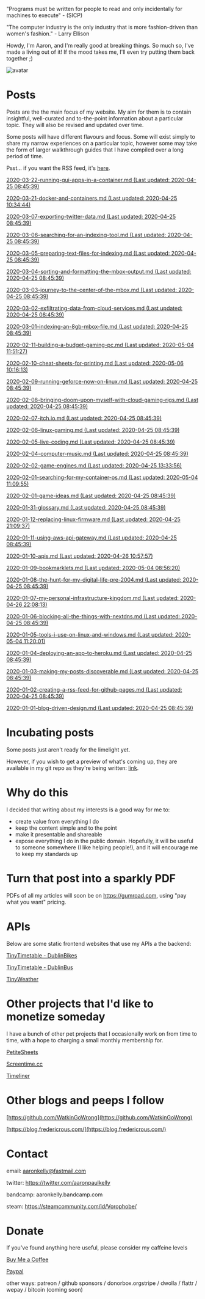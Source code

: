 "Programs must be written for people to read and only incidentally for machines
to execute" - (SICP)

 "The computer industry is the only industry that is more fashion-driven than women's fashion." - Larry Ellison

Howdy, I'm Aaron, and I'm really good at breaking things. So much so, I've made a living out of it! If the mood takes me, I'll even try putting them back together ;)

![avatar](https://avatars1.githubusercontent.com/u/29888436?s=460&u=03df457371669048031a735802c33b93d07a1f10&v=4)

# Posts

Posts are the the main focus of my website. My aim for them is to contain insightful, well-curated and to-the-point information about a particular topic. They will also be revised and updated over time.

Some posts will have different flavours and focus. Some will exist simply to  share my narrow experiences on a particular topic, however some may take the form of larger walkthrough guides that I have compiled over a long period of time.

Psst... if you want the RSS feed, it's [here](https://aaronpkelly.github.io/feed.xml).

[2020-03-22-running-gui-apps-in-a-container.md (Last updated: 2020-04-25 08:45:39)](_posts/2020-03-22-running-gui-apps-in-a-container.md)

[2020-03-21-docker-and-containers.md (Last updated: 2020-04-25 10:34:44)](_posts/2020-03-21-docker-and-containers.md)

[2020-03-07-exporting-twitter-data.md (Last updated: 2020-04-25 08:45:39)](_posts/2020-03-07-exporting-twitter-data.md)

[2020-03-06-searching-for-an-indexing-tool.md (Last updated: 2020-04-25 08:45:39)](_posts/2020-03-06-searching-for-an-indexing-tool.md)

[2020-03-05-preparing-text-files-for-indexing.md (Last updated: 2020-04-25 08:45:39)](_posts/2020-03-05-preparing-text-files-for-indexing.md)

[2020-03-04-sorting-and-formatting-the-mbox-output.md (Last updated: 2020-04-25 08:45:39)](_posts/2020-03-04-sorting-and-formatting-the-mbox-output.md)

[2020-03-03-journey-to-the-center-of-the-mbox.md (Last updated: 2020-04-25 08:45:39)](_posts/2020-03-03-journey-to-the-center-of-the-mbox.md)

[2020-03-02-exfiltrating-data-from-cloud-services.md (Last updated: 2020-04-25 08:45:39)](_posts/2020-03-02-exfiltrating-data-from-cloud-services.md)

[2020-03-01-indexing-an-8gb-mbox-file.md (Last updated: 2020-04-25 08:45:39)](_posts/2020-03-01-indexing-an-8gb-mbox-file.md)

[2020-02-11-building-a-budget-gaming-pc.md (Last updated: 2020-05-04 11:51:27)](_posts/2020-02-11-building-a-budget-gaming-pc.md)

[2020-02-10-cheat-sheets-for-printing.md (Last updated: 2020-05-06 10:16:13)](_posts/2020-02-10-cheat-sheets-for-printing.md)

[2020-02-09-running-geforce-now-on-linux.md (Last updated: 2020-04-25 08:45:39)](_posts/2020-02-09-running-geforce-now-on-linux.md)

[2020-02-08-bringing-doom-upon-myself-with-cloud-gaming-rigs.md (Last updated: 2020-04-25 08:45:39)](_posts/2020-02-08-bringing-doom-upon-myself-with-cloud-gaming-rigs.md)

[2020-02-07-itch.io.md (Last updated: 2020-04-25 08:45:39)](_posts/2020-02-07-itch.io.md)

[2020-02-06-linux-gaming.md (Last updated: 2020-04-25 08:45:39)](_posts/2020-02-06-linux-gaming.md)

[2020-02-05-live-coding.md (Last updated: 2020-04-25 08:45:39)](_posts/2020-02-05-live-coding.md)

[2020-02-04-computer-music.md (Last updated: 2020-04-25 08:45:39)](_posts/2020-02-04-computer-music.md)

[2020-02-02-game-engines.md (Last updated: 2020-04-25 13:33:56)](_posts/2020-02-02-game-engines.md)

[2020-02-01-searching-for-my-container-os.md (Last updated: 2020-05-04 11:09:55)](_posts/2020-02-01-searching-for-my-container-os.md)

[2020-02-01-game-ideas.md (Last updated: 2020-04-25 08:45:39)](_posts/2020-02-01-game-ideas.md)

[2020-01-31-glossary.md (Last updated: 2020-04-25 08:45:39)](_posts/2020-01-31-glossary.md)

[2020-01-12-replacing-linux-firmware.md (Last updated: 2020-04-25 21:09:37)](_posts/2020-01-12-replacing-linux-firmware.md)

[2020-01-11-using-aws-api-gateway.md (Last updated: 2020-04-25 08:45:39)](_posts/2020-01-11-using-aws-api-gateway.md)

[2020-01-10-apis.md (Last updated: 2020-04-26 10:57:57)](_posts/2020-01-10-apis.md)

[2020-01-09-bookmarklets.md (Last updated: 2020-05-04 08:56:20)](_posts/2020-01-09-bookmarklets.md)

[2020-01-08-the-hunt-for-my-digital-life-pre-2004.md (Last updated: 2020-04-25 08:45:39)](_posts/2020-01-08-the-hunt-for-my-digital-life-pre-2004.md)

[2020-01-07-my-personal-infrastructure-kingdom.md (Last updated: 2020-04-26 22:08:13)](_posts/2020-01-07-my-personal-infrastructure-kingdom.md)

[2020-01-06-blocking-all-the-things-with-nextdns.md (Last updated: 2020-04-25 08:45:39)](_posts/2020-01-06-blocking-all-the-things-with-nextdns.md)

[2020-01-05-tools-i-use-on-linux-and-windows.md (Last updated: 2020-05-04 11:20:01)](_posts/2020-01-05-tools-i-use-on-linux-and-windows.md)

[2020-01-04-deploying-an-app-to-heroku.md (Last updated: 2020-04-25 08:45:39)](_posts/2020-01-04-deploying-an-app-to-heroku.md)

[2020-01-03-making-my-posts-discoverable.md (Last updated: 2020-04-25 08:45:39)](_posts/2020-01-03-making-my-posts-discoverable.md)

[2020-01-02-creating-a-rss-feed-for-github-pages.md (Last updated: 2020-04-25 08:45:39)](_posts/2020-01-02-creating-a-rss-feed-for-github-pages.md)

[2020-01-01-blog-driven-design.md (Last updated: 2020-04-25 08:45:39)](_posts/2020-01-01-blog-driven-design.md)


# Incubating posts

Some posts just aren't ready for the limelight yet.

However, if you wish to get a preview of what's coming up, they are available in
my git repo as they're being written: [link](https://github.com/aaronpkelly/aaronpkelly.github.io/tree/master/_posts).

# Why do this

I decided that writing about my interests is a good way for me to:

- create value from everything I do
- keep the content simple and to the point 
- make it presentable and shareable
- expose everything I do in the public domain. Hopefully, it will be useful to
someone somewhere (I like helping people!), and it will encourage me to keep my
standards up

# Turn that post into a sparkly PDF

PDFs of all my articles will soon be on https://gumroad.com, using "pay what you
want" pricing.

# APIs

Below are some static frontend websites that use my APIs a the backend:

[TinyTimetable - DublinBikes](http://app-bucket-dublin-bike-tinytimetable.s3-website-eu-west-1.amazonaws.com/)

[TinyTimetable - DublinBus](http://app-bucket-dublin-bus-tinytimetable.s3-website-eu-west-1.amazonaws.com/)

[TinyWeather](http://app-bucket-weather-dublin-tinyweather.s3-website-eu-west-1.amazonaws.com/)

# Other projects that I'd like to monetize someday

I have a bunch of other pet projects that I occasionally work on from time to
time, with a hope to charging a small monthly membership for.

[PetiteSheets](http://app-bucket-petitesheets.s3-website-eu-west-1.amazonaws.com/)

[Screentime.cc](http://screentime.cc.s3-website-eu-west-1.amazonaws.com/)

[Timeliner](http://app-timeliner.s3-website-eu-west-1.amazonaws.com/)

# Other blogs and peeps I follow

[https://github.com/WatkinGoWrong](https://github.com/WatkinGoWrong)

[https://blog.fredericrous.com/](https://blog.fredericrous.com/)

# Contact

email: aaronkelly@fastmail.com

twitter: https://twitter.com/aaronpaulkelly

bandcamp: aaronkelly.bandcamp.com

steam: https://steamcommunity.com/id/Vorophobe/

# Donate

If you've found anything here useful, please consider my caffeine levels

[Buy Me a Coffee](https://www.buymeacoffee.com/aaronkelly)

[Paypal](https://www.paypal.com/cgi-bin/webscr?cmd=_donations&business=DTJST2MAMPYQ8&currency_code=EUR&source=url)

other ways: patreon / github sponsors / donorbox.orgstripe / dwolla / flattr / wepay / bitcoin (coming soon)